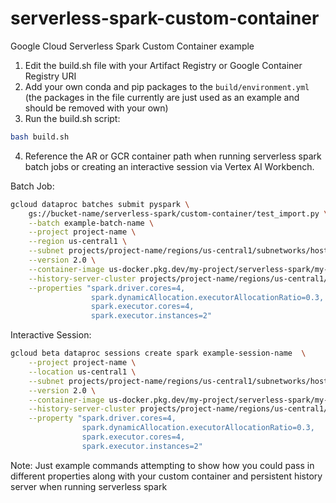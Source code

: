 # serverless-spark-custom-container
Google Cloud Serverless Spark Custom Container example

1. Edit the build.sh file with your Artifact Registry or Google Container Registry URI
2. Add your own conda and pip packages to the `build/environment.yml` (the packages in the file currently are just used as an example and should be removed with your own)
3. Run the build.sh script:
```bash
bash build.sh
```
4. Reference the AR or GCR container path when running serverless spark batch jobs or creating an interactive session via Vertex AI Workbench.

Batch Job:
```bash
gcloud dataproc batches submit pyspark \
    gs://bucket-name/serverless-spark/custom-container/test_import.py \
    --batch example-batch-name \
    --project project-name \
    --region us-central1 \
    --subnet projects/project-name/regions/us-central1/subnetworks/host-shared-vpc \
    --version 2.0 \
    --container-image us-docker.pkg.dev/my-project/serverless-spark/my-image:1.0.1 \
    --history-server-cluster projects/project-name/regions/us-central1/clusters/spark-phs \
    --properties "spark.driver.cores=4,
                  spark.dynamicAllocation.executorAllocationRatio=0.3,
                  spark.executor.cores=4,
                  spark.executor.instances=2" 
```
Interactive Session:
```bash
gcloud beta dataproc sessions create spark example-session-name  \
    --project project-name \
    --location us-central1 \
    --subnet projects/project-name/regions/us-central1/subnetworks/host-shared-vpc \
    --version 2.0 \
    --container-image us-docker.pkg.dev/my-project/serverless-spark/my-image:1.0.1 \
    --history-server-cluster projects/project-name/regions/us-central1/clusters/spark-phs \
    --property "spark.driver.cores=4,
                spark.dynamicAllocation.executorAllocationRatio=0.3,
                spark.executor.cores=4,
                spark.executor.instances=2"

```

Note: Just example commands attempting to show how you could pass in different properties along with your custom container and persistent history server when running serverless spark
